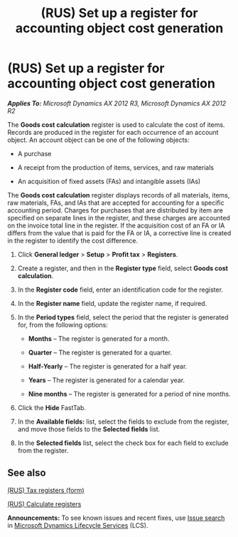 ﻿---
title: (RUS) Set up a register for accounting object cost generation
TOCTitle: (RUS) Set up a register for accounting object cost generation
ms:assetid: cbe5e35b-cb1f-4a10-9b88-ef25e84c901e
ms:mtpsurl: https://technet.microsoft.com/en-us/library/JJ923589(v=AX.60)
ms:contentKeyID: 53382722
ms.date: 04/18/2014
mtps_version: v=AX.60
f1_keywords:
- set up a register
- accounting object
- accounting object cost generation
---

# (RUS) Set up a register for accounting object cost generation 


_**Applies To:** Microsoft Dynamics AX 2012 R3, Microsoft Dynamics AX 2012 R2_

The **Goods cost calculation** register is used to calculate the cost of items. Records are produced in the register for each occurrence of an account object. An account object can be one of the following objects:

  - A purchase

  - A receipt from the production of items, services, and raw materials

  - An acquisition of fixed assets (FAs) and intangible assets (IAs)

The **Goods cost calculation** register displays records of all materials, items, raw materials, FAs, and IAs that are accepted for accounting for a specific accounting period. Charges for purchases that are distributed by item are specified on separate lines in the register, and these charges are accounted on the invoice total line in the register. If the acquisition cost of an FA or IA differs from the value that is paid for the FA or IA, a corrective line is created in the register to identify the cost difference.

1.  Click **General ledger** \> **Setup** \> **Profit tax** \> **Registers**.

2.  Create a register, and then in the **Register type** field, select **Goods cost calculation**.

3.  In the **Register code** field, enter an identification code for the register.

4.  In the **Register name** field, update the register name, if required.

5.  In the **Period types** field, select the period that the register is generated for, from the following options:
    
      - **Months** – The register is generated for a month.
    
      - **Quarter** – The register is generated for a quarter.
    
      - **Half-Yearly** – The register is generated for a half year.
    
      - **Years** – The register is generated for a calendar year.
    
      - **Nine months** – The register is generated for a period of nine months.

6.  Click the **Hide** FastTab.

7.  In the **Available fields:** list, select the fields to exclude from the register, and move those fields to the **Selected fields** list.

8.  In the **Selected fields** list, select the check box for each field to exclude from the register.

## See also

[(RUS) Tax registers (form)](https://technet.microsoft.com/en-us/library/jj853195\(v=ax.60\))

[(RUS) Calculate registers](rus-calculate-registers.md)

  
**Announcements:** To see known issues and recent fixes, use [Issue search](http://go.microsoft.com/fwlink/?linkid=389258) in [Microsoft Dynamics Lifecycle Services](http://go.microsoft.com/fwlink/?linkid=306505) (LCS).

